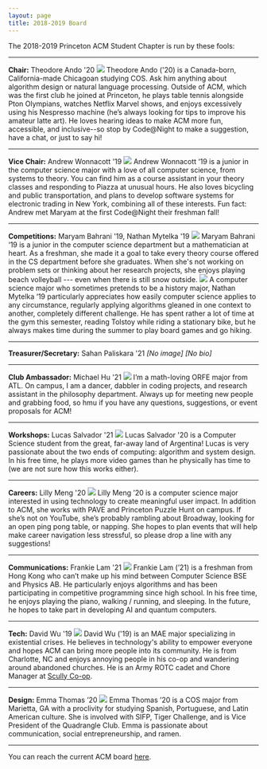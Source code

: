 ```yaml
---
layout: page
title: 2018-2019 Board
---
```

The 2018-2019 Princeton ACM Student Chapter is run by these fools:

<hr>

**Chair:** Theodore Ando '20
<img src="/images/2018-2019/theodoreando.jpg">
Theodore Ando ('20) is a Canada-born, California-made Chicagoan studying COS. Ask him anything about algorithm design or natural language processing. Outside of ACM, which was the first club he joined at Princeton, he plays table tennis alongside Pton Olympians, watches Netflix Marvel shows, and enjoys excessively using his Nespresso machine (he’s always looking for tips to improve his amateur latte art). He loves hearing ideas to make ACM more fun, accessible, and inclusive--so stop by Code@Night to make a suggestion, have a chat, or just to say hi!

<hr>

**Vice Chair:** Andrew Wonnacott '19
<img src="/images/2018-2019/andrewwonnacott.jpg">
Andrew Wonnacott ‘19 is a junior in the computer science major with a love of all computer science, from systems to theory. You can find him as a course assistant in your theory classes and responding to Piazza at unusual hours. He also loves bicycling and public transportation, and plans to develop software systems for electronic trading in New York, combining all of these interests. Fun fact: Andrew met Maryam at the first Code@Night their freshman fall!

<hr>

**Competitions:** Maryam Bahrani '19, Nathan Mytelka '19
<img src="/images/2018-2019/maryambahrani.jpg">
Maryam Bahrani ‘19 is a junior in the computer science department but a mathematician at heart. As a freshman, she made it a goal to take every theory course offered in the CS department before she graduates. When she's not working on problem sets or thinking about her research projects, she enjoys playing beach volleyball --- even when there is still snow outside.
<img src="/images/2018-2019/nathanmytelka.jpg">
A computer science major who sometimes pretends to be a history major, Nathan Mytelka ‘19 particularly appreciates how easily computer science applies to any circumstance, regularly applying algorithms gleaned in one context to another, completely different challenge. He has spent rather a lot of time at the gym this semester, reading Tolstoy while riding a stationary bike, but he always makes time during the summer to play board games and go hiking.

<hr>

**Treasurer/Secretary:** Sahan Paliskara '21
*[No image]*
*[No bio]*

<hr>

**Club Ambassador:** Michael Hu '21
<img src="/images/2018-2019/michaelhu.jpg">
I’m a math-loving ORFE major from ATL. On campus, I am a dancer, dabbler in coding projects, and research assistant in the philosophy department. Always up for meeting new people and grabbing food, so hmu if you have any questions, suggestions, or event proposals for ACM!

<hr>

**Workshops:** Lucas Salvador '21
<img src="/images/2018-2019/lucas.jpg">
Lucas Salvador '20 is a Computer Science student from the great, far-away land of Argentina! Lucas is very passionate about the two ends of computing: algorithm and system design. In his free time, he plays more video games than he physically has time to (we are not sure how this works either).

<hr>

**Careers:** Lilly Meng '20
<img src="/images/2018-2019/lillymeng.jpg">
Lilly Meng ’20 is a computer science major interested in using technology to create meaningful user impact. In addition to ACM, she works with PAVE and Princeton Puzzle Hunt on campus. If she’s not on YouTube, she’s probably rambling about Broadway, looking for an open ping pong table, or napping. She hopes to plan events that will help make career navigation less stressful, so please drop a line with any suggestions!

<hr>

**Communications:** Frankie Lam '21
<img src="/images/2018-2019/frankielam.jpg">
Frankie Lam (’21) is a freshman from Hong Kong who can’t make up his mind between Computer Science BSE and Physics AB. He particularly enjoys algorithms and has been participating in competitive programming since high school. In his free time, he enjoys playing the piano, walking / running, and sleeping. In the future, he hopes to take part in developing AI and quantum computers.

<hr>

**Tech:** David Wu '19
<img src="/images/2018-2019/davidwu.jpg">
David Wu ('19) is an MAE major specializing in existential crises. He believes in technology's ability to empower everyone and hopes ACM can bring more people into its community. He is from Charlotte, NC and enjoys annoying people in his co-op and wandering around abandoned churches. He is an Army ROTC cadet and Chore Manager at <a href="https://www.scullycoop.com">Scully Co-op</a>.

<hr>

**Design:** Emma Thomas ’20
<img src="/images/2018-2019/emmathomas.jpg">
Emma Thomas ’20 is a COS major from Marietta, GA with a proclivity for studying Spanish, Portuguese, and Latin American culture. She is involved with SIFP, Tiger Challenge, and is Vice President of the Quadrangle Club. Emma is passionate about communication, social entrepreneurship, and ramen.

<hr>

You can reach the current ACM board [here](/contact/index.html).
